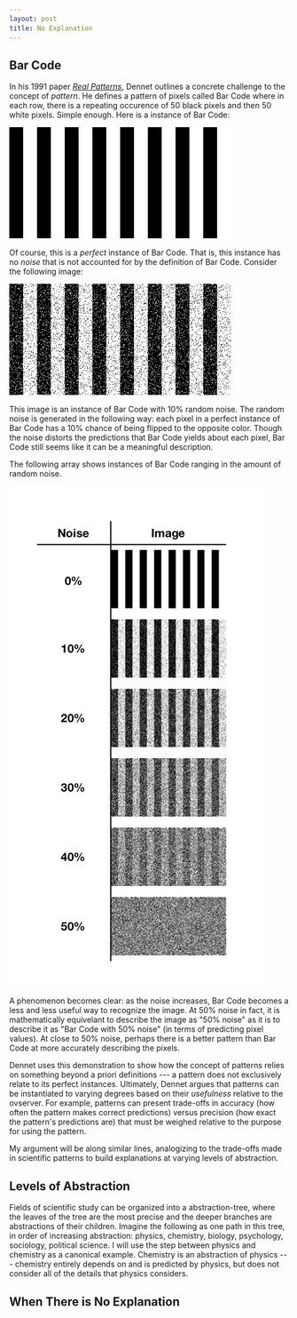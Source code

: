 ```yaml
---
layout: post
title: No Explanation
---
```


## Bar Code

In his 1991 paper _[Real Patterns](https://ruccs.rutgers.edu/images/personal-zenon-pylyshyn/class-info/FP2012/FP2012_readings/Dennett_RealPatterns.pdf)_, Dennet outlines a concrete challenge to the concept of _pattern_. He defines a pattern of pixels called Bar Code where in each row, there is a repeating occurence of 50 black pixels and then 50 white pixels. Simple enough. Here is a instance of Bar Code:

![](/assets/barcode/barcode_noise=0.0.png)

Of course, this is a _perfect_ instance of Bar Code. That is, this instance has no _noise_ that is not accounted for by the definition of Bar Code. Consider the following image:

![](/assets/barcode/barcode_noise=0.1.png)

This image is an instance of Bar Code with 10% random noise. The random noise is generated in the following way: each pixel in a perfect instance of Bar Code has a 10% chance of being flipped to the opposite color. Though the noise distorts the predictions that Bar Code yields about each pixel, Bar Code still seems like it can be a meaningful description.

The following array shows instances of Bar Code ranging in the amount of random noise.

![](/assets/barcode/barcode-array.png)

A phenomenon becomes clear: as the noise increases, Bar Code becomes a less and less useful way to recognize the image. At 50% noise in fact, it is mathematically equivelant to describe the image as "50% noise" as it is to describe it as "Bar Code with 50% noise" (in terms of predicting pixel values). At close to 50% noise, perhaps there is a better pattern than Bar Code at more accurately describing the pixels.

Dennet uses this demonstration to show how the concept of patterns relies on something beyond a priori definitions --- a pattern does not exclusively relate to its perfect instances. Ultimately, Dennet argues that patterns can be instantiated to varying degrees based on their _usefulness_ relative to the ovserver. For example, patterns can present trade-offs in accuracy (how often the pattern makes correct predictions) versus precision (how exact the pattern's predictions are) that must be weighed relative to the purpose for using the pattern.

My argument will be along similar lines, analogizing to the trade-offs made in scientific patterns to build explanations at varying levels of abstraction.

## Levels of Abstraction

Fields of scientific study can be organized into a abstraction-tree, where the leaves of the tree are the most precise and the deeper branches are abstractions of their children. Imagine the following as one path in this tree, in order of increasing abstraction: physics, chemistry, biology, psychology, sociology, political science. I will use the step between physics and chemistry as a canonical example. Chemistry is an abstraction of physics --- chemistry entirely depends on and is predicted by physics, but does not consider all of the details that physics considers.



## When There is No Explanation
